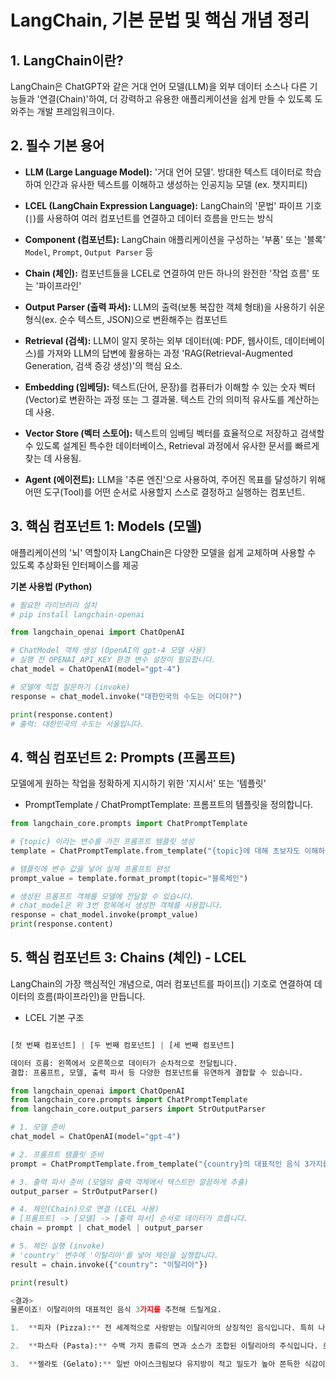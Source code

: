 # LangChain, 기본 문법 및 핵심 개념 정리

## 1. LangChain이란?

LangChain은 ChatGPT와 같은 거대 언어 모델(LLM)을 외부 데이터 소스나 다른 기능들과 '연결(Chain)'하여, 더 강력하고 유용한 애플리케이션을 쉽게 만들 수 있도록 도와주는 개발 프레임워크이다.

## 2. 필수 기본 용어

- **LLM (Large Language Model):** '거대 언어 모델'. 방대한 텍스트 데이터로 학습하여 인간과 유사한 텍스트를 이해하고 생성하는 인공지능 모델 (ex. 챗지피티)

- **LCEL (LangChain Expression Language):** LangChain의 '문법' 파이프 기호(`|`)를 사용하여 여러 컴포넌트를 연결하고 데이터 흐름을 만드는 방식

- **Component (컴포넌트):** LangChain 애플리케이션을 구성하는 '부품' 또는 '블록' `Model`, `Prompt`, `Output Parser` 등

- **Chain (체인):** 컴포넌트들을 LCEL로 연결하여 만든 하나의 완전한 '작업 흐름' 또는 '파이프라인'

- **Output Parser (출력 파서):** LLM의 출력(보통 복잡한 객체 형태)을 사용하기 쉬운 형식(ex. 순수 텍스트, JSON)으로 변환해주는 컴포넌트

- **Retrieval (검색):** LLM이 알지 못하는 외부 데이터(예: PDF, 웹사이트, 데이터베이스)를 가져와 LLM의 답변에 활용하는 과정 'RAG(Retrieval-Augmented Generation, 검색 증강 생성)'의 핵심 요소.

- **Embedding (임베딩):** 텍스트(단어, 문장)를 컴퓨터가 이해할 수 있는 숫자 벡터(Vector)로 변환하는 과정 또는 그 결과물. 텍스트 간의 의미적 유사도를 계산하는 데 사용.

- **Vector Store (벡터 스토어):** 텍스트의 임베딩 벡터를 효율적으로 저장하고 검색할 수 있도록 설계된 특수한 데이터베이스, Retrieval 과정에서 유사한 문서를 빠르게 찾는 데 사용됨.

- **Agent (에이전트):** LLM을 '추론 엔진'으로 사용하여, 주어진 목표를 달성하기 위해 어떤 도구(Tool)를 어떤 순서로 사용할지 스스로 결정하고 실행하는 컴포넌트.

## 3. 핵심 컴포넌트 1: Models (모델)

애플리케이션의 '뇌' 역할이자 LangChain은 다양한 모델을 쉽게 교체하며 사용할 수 있도록 추상화된 인터페이스를 제공

**기본 사용법 (Python)**

```python
# 필요한 라이브러리 설치
# pip install langchain-openai

from langchain_openai import ChatOpenAI

# ChatModel 객체 생성 (OpenAI의 gpt-4 모델 사용)
# 실행 전 OPENAI_API_KEY 환경 변수 설정이 필요합니다.
chat_model = ChatOpenAI(model="gpt-4")

# 모델에 직접 질문하기 (invoke)
response = chat_model.invoke("대한민국의 수도는 어디야?")

print(response.content)
# 출력: 대한민국의 수도는 서울입니다.
```

## 4. 핵심 컴포넌트 2: Prompts (프롬프트)

모델에게 원하는 작업을 정확하게 지시하기 위한 '지시서' 또는 '템플릿'

- PromptTemplate / ChatPromptTemplate: 프롬프트의 템플릿을 정의합니다.

```python
from langchain_core.prompts import ChatPromptTemplate

# {topic} 이라는 변수를 가진 프롬프트 템플릿 생성
template = ChatPromptTemplate.from_template("{topic}에 대해 초보자도 이해하기 쉽게 설명해줘.")

# 템플릿에 변수 값을 넣어 실제 프롬프트 완성
prompt_value = template.format_prompt(topic="블록체인")

# 생성된 프롬프트 객체를 모델에 전달할 수 있습니다.
# chat_model은 위 3번 항목에서 생성한 객체를 사용합니다.
response = chat_model.invoke(prompt_value)
print(response.content)
```

## 5. 핵심 컴포넌트 3: Chains (체인) - LCEL

LangChain의 가장 핵심적인 개념으로, 여러 컴포넌트를 파이프(|) 기호로 연결하여 데이터의 흐름(파이프라인)을 만듭니다.

- LCEL 기본 구조

```python

[첫 번째 컴포넌트] | [두 번째 컴포넌트] | [세 번째 컴포넌트]

데이터 흐름: 왼쪽에서 오른쪽으로 데이터가 순차적으로 전달됩니다.
결합: 프롬프트, 모델, 출력 파서 등 다양한 컴포넌트를 유연하게 결합할 수 있습니다.

from langchain_openai import ChatOpenAI
from langchain_core.prompts import ChatPromptTemplate
from langchain_core.output_parsers import StrOutputParser

# 1. 모델 준비
chat_model = ChatOpenAI(model="gpt-4")

# 2. 프롬프트 템플릿 준비
prompt = ChatPromptTemplate.from_template("{country}의 대표적인 음식 3가지를 추천해줘.")

# 3. 출력 파서 준비 (모델의 출력 객체에서 텍스트만 깔끔하게 추출)
output_parser = StrOutputParser()

# 4. 체인(Chain)으로 연결 (LCEL 사용)
# [프롬프트] -> [모델] -> [출력 파서] 순서로 데이터가 흐릅니다.
chain = prompt | chat_model | output_parser

# 5. 체인 실행 (invoke)
# 'country' 변수에 '이탈리아'를 넣어 체인을 실행합니다.
result = chain.invoke({"country": "이탈리아"})

print(result)

<결과>
물론이죠! 이탈리아의 대표적인 음식 3가지를 추천해 드릴게요.

1.  **피자 (Pizza):** 전 세계적으로 사랑받는 이탈리아의 상징적인 음식입니다. 특히 나폴리 스타일의 피자는 신선한 토마토소스, 모차렐라 치즈, 바질만으로 맛을 낸 마르게리타 피자가 유명합니다.

2.  **파스타 (Pasta):** 수백 가지 종류의 면과 소스가 조합된 이탈리아의 주식입니다. 로마의 카르보나라, 볼로냐의 볼로네제 라구 소스 파스타 등이 대표적입니다.

3.  **젤라토 (Gelato):** 일반 아이스크림보다 유지방이 적고 밀도가 높아 쫀득한 식감이 특징인 이탈리아식 아이스크림입니다. 식사 후 디저트로 완벽합니다.

```

